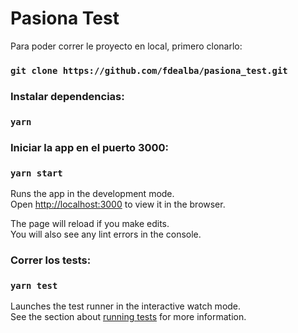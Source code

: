 # Pasiona Test

Para poder correr le proyecto en local, primero clonarlo:

### `git clone https://github.com/fdealba/pasiona_test.git`

### Instalar dependencias:

### `yarn`

### Iniciar la app en el puerto 3000:

### `yarn start`

Runs the app in the development mode.\
Open [http://localhost:3000](http://localhost:3000) to view it in the browser.

The page will reload if you make edits.\
You will also see any lint errors in the console.

### Correr los tests:
### `yarn test`

Launches the test runner in the interactive watch mode.\
See the section about [running tests](https://facebook.github.io/create-react-app/docs/running-tests) for more information.